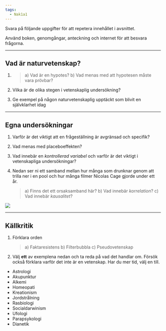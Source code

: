```yaml
---
tags:
  - Nak1a1
---
```



Svara på följande uppgifter för att repetera innehållet i avsnittet.

Använd boken, genomgångar, anteckning och internet för att besvara frågorna.

---

## Vad är naturvetenskap?

1. 
    >a) Vad är en hypotes?
    >b) Vad menas med att hypotesen måste vara prövbar?


2. Vilka är de olika stegen i vetenskaplig undersökning?


3. Ge exempel på någon naturvetenskaplig upptäckt som blivit en självklarhet idag

---

## Egna undersökningar

1. Varför är det viktigt att en frågeställning är avgränsad och specifik?


2. Vad menas med placeboeffekten?


3. Vad innebär en *kontrollerad variabel* och varför är det viktigt i vetenskapliga undersökningar?


4. Nedan ser ni ett samband mellan hur många som drunknar genom att trilla ner i en pool och hur många filmer Nicolas Cage gjorde under ett år.


    >a) Finns det ett orsaksamband här?
    >b) Vad innebär *korrelation*?
    >c) Vad innebär *kausalitet*?

![](https://hackmd.io/_uploads/rJOfgfDkp.png)


---

## Källkritik

1. Förklara orden


    >a) Faktaresistens
    >b) Filterbubbla
    >c) Pseudovetenskap


2. Välj **ett** av exemplena nedan och ta reda på vad det handlar om. Försök också förklara varför det inte är en vetenskap. Har du mer tid, välj en till.


- Astrologi
- Akupunktur
- Alkemi
- Homeopati
- Kreationism
- Jordstrålning
- Rasbiologi
- Socialdarwinism
- Ufologi
- Parapsykologi
- Dianetik



    